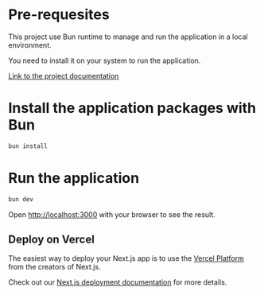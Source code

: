 # Pre-requesites

This project use Bun runtime to manage and run the application in a local environment.

You need to install it on your system to run the application.

[Link to the project documentation](https://github.com/oven-sh/bun)

# Install the application packages with Bun

```bash
bun install
```

# Run the application

```bash
bun dev
```

Open [http://localhost:3000](http://localhost:3000) with your browser to see the result.

## Deploy on Vercel

The easiest way to deploy your Next.js app is to use the [Vercel Platform](https://vercel.com/new?utm_medium=default-template&filter=next.js&utm_source=create-next-app&utm_campaign=create-next-app-readme) from the creators of Next.js.

Check out our [Next.js deployment documentation](https://nextjs.org/docs/deployment) for more details.
